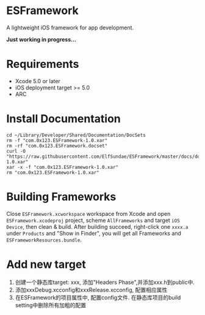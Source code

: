 ESFramework
======

A lightweight iOS framework for app development.

**Just working in progress...**


Requirements
======

* Xcode 5.0 or later
* iOS deployment target >= 5.0
* ARC

Install Documentation
======

	cd ~/Library/Developer/Shared/Documentation/DocSets
	rm -f "com.0x123.ESFramework-1.0.xar"
	rm -rf "com.0x123.ESFramework.docset"
	curl -O "https://raw.githubusercontent.com/ElfSundae/ESFramework/master/docs/docset/publish/com.0x123.ESFramework-1.0.xar"
	xar -x -f "com.0x123.ESFramework-1.0.xar"
	rm "com.0x123.ESFramework-1.0.xar"
	
	
Building Frameworks
======

Close `ESFramework.xcworkspace` workspace from Xcode and open `ESFramework.xcodeproj` project, scheme `AllFrameworks` and target `iOS Device`, then clean & build.
After building succeed, right-click one `xxxx.a` under `Products` and "Show in Finder", you will get all Frameworks and `ESFrameworkResources.bundle`.

Add new target
======

1. 创建一个静态库target: xxx, 添加"Headers Phase",并添加xxx.h到public中.
2. 添加xxxDebug.xcconfig和xxxRelease.xcconfig, 配置相应属性
3. 在ESFramework的项目属性中, 配置config文件. 在静态库项目的build setting中删除所有加粗的配置





